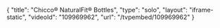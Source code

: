 {
    "title": "Chicco&reg; NaturalFit&reg; Bottles",
    "type": "solo",
    "layout": "iframe-static",
    "videoId": "109969962",
    "url": "\/tvpembed\/109969962"
}